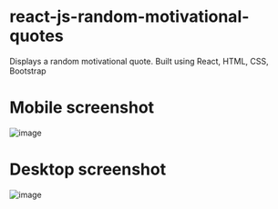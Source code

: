 # react-js-random-motivational-quotes
Displays a random motivational quote. Built using React, HTML, CSS, Bootstrap

# Mobile screenshot
![image](https://github.com/mr-n30/react-js-random-motivational-quotes/assets/69602501/8b064021-0c9e-4d46-90d2-786d9c767df7)

# Desktop screenshot
![image](https://github.com/mr-n30/react-js-random-motivational-quotes/assets/69602501/a8403087-9ecb-4377-9f20-906125657676)
